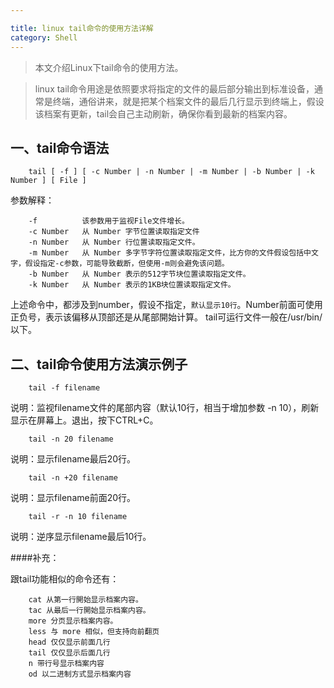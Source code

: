 ```yaml
---

title: linux tail命令的使用方法详解
category: Shell
---
```


> 本文介绍Linux下tail命令的使用方法。

>linux tail命令用途是依照要求将指定的文件的最后部分输出到标准设备，通常是终端，通俗讲来，就是把某个档案文件的最后几行显示到终端上，假设该档案有更新，tail会自己主动刷新，确保你看到最新的档案内容。

一、tail命令语法
------

		tail [ -f ] [ -c Number | -n Number | -m Number | -b Number | -k Number ] [ File ]

参数解释：

		-f 			该参数用于监视File文件增长。
		-c Number 	从 Number 字节位置读取指定文件
		-n Number 	从 Number 行位置读取指定文件。
		-m Number 	从 Number 多字节字符位置读取指定文件，比方你的文件假设包括中文字，假设指定-c参数，可能导致截断，但使用-m则会避免该问题。
		-b Number 	从 Number 表示的512字节块位置读取指定文件。
		-k Number 	从 Number 表示的1KB块位置读取指定文件。

上述命令中，都涉及到number，假设不指定，`默认显示10行`。Number前面可使用正负号，表示该偏移从顶部还是从尾部開始计算。
tail可运行文件一般在/usr/bin/以下。

二、tail命令使用方法演示例子
------

		tail -f filename

说明：监视filename文件的尾部内容（默认10行，相当于增加参数 -n 10），刷新显示在屏幕上。退出，按下CTRL+C。

		tail -n 20 filename

说明：显示filename最后20行。

		tail -n +20 filename

说明：显示filename前面20行。

		tail -r -n 10 filename

说明：逆序显示filename最后10行。

####补充：

跟tail功能相似的命令还有：

		cat 从第一行開始显示档案内容。
		tac 从最后一行開始显示档案内容。
		more 分页显示档案内容。
		less 与 more 相似，但支持向前翻页
		head 仅仅显示前面几行
		tail 仅仅显示后面几行
		n 带行号显示档案内容
		od 以二进制方式显示档案内容
